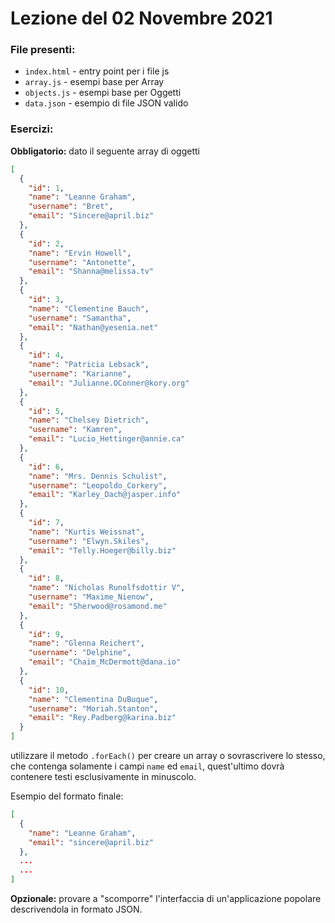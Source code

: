 # Lezione del 02 Novembre 2021

### File presenti:
* `index.html` - entry point per i file js
* `array.js` - esempi base per Array
* `objects.js` - esempi base per Oggetti
* `data.json` - esempio di file JSON valido

### Esercizi:

**Obbligatorio:** dato il seguente array di oggetti

```json
[
  {
    "id": 1,
    "name": "Leanne Graham",
    "username": "Bret",
    "email": "Sincere@april.biz"
  },
  {
    "id": 2,
    "name": "Ervin Howell",
    "username": "Antonette",
    "email": "Shanna@melissa.tv"
  },
  {
    "id": 3,
    "name": "Clementine Bauch",
    "username": "Samantha",
    "email": "Nathan@yesenia.net"
  },
  {
    "id": 4,
    "name": "Patricia Lebsack",
    "username": "Karianne",
    "email": "Julianne.OConner@kory.org"
  },
  {
    "id": 5,
    "name": "Chelsey Dietrich",
    "username": "Kamren",
    "email": "Lucio_Hettinger@annie.ca"
  },
  {
    "id": 6,
    "name": "Mrs. Dennis Schulist",
    "username": "Leopoldo_Corkery",
    "email": "Karley_Dach@jasper.info"
  },
  {
    "id": 7,
    "name": "Kurtis Weissnat",
    "username": "Elwyn.Skiles",
    "email": "Telly.Hoeger@billy.biz"
  },
  {
    "id": 8,
    "name": "Nicholas Runolfsdottir V",
    "username": "Maxime_Nienow",
    "email": "Sherwood@rosamond.me"
  },
  {
    "id": 9,
    "name": "Glenna Reichert",
    "username": "Delphine",
    "email": "Chaim_McDermott@dana.io"
  },
  {
    "id": 10,
    "name": "Clementina DuBuque",
    "username": "Moriah.Stanton",
    "email": "Rey.Padberg@karina.biz"
  }
]
```

utilizzare il metodo `.forEach()` per creare un array o sovrascrivere lo stesso, che contenga solamente i campi `name` ed `email`, quest'ultimo dovrà contenere testi esclusivamente in minuscolo.

Esempio del formato finale:

```json
[
  {
    "name": "Leanne Graham",
    "email": "sincere@april.biz"
  },
  ...
  ...
]
```


**Opzionale:** provare a "scomporre" l'interfaccia di un'applicazione popolare descrivendola in formato JSON.